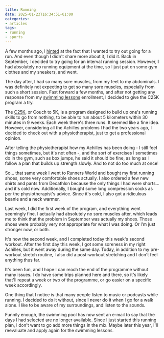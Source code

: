 ```yaml
---
title: Running
date: 2025-01-23T16:34:51+01:00
categories:
- articles
tags:
- running
- sports
---
```


A few months ago, I [hinted](/2024/09/02/recently/) at the fact that I wanted to try out going for a run. And even though I didn't share more about it, I did it. Back in September, I decided to try going for an interval running session. However, I had absolutely no running equipment at the time, so I just put on some gym clothes and my sneakers, and went.

<!--more-->

The day after, I had so many sore muscles, from my feet to my abdominals. I was definitely not expecting to get so many sore muscles, especially from such a short session. Fast forward a few months, and after not getting any response from my [swimming lessons](/2024/09/09/fear-of-deep-water/) enrollment, I decided to give the C25K program a try.

The [C25K](https://c25k.com/c25k_plan/), or Couch to 5K, is a program designed to build up one's running skills to go from nothing, to be able to run about 5 kilometers within 30 minutes in 9 weeks. Each week there's three runs. It seemed like a fine idea. However, considering all the Achilles problems I had the two years ago, I decided to check out with a physiotherapist, just to get a professional opinion.

After telling the physiotherapist how my Achilles has been doing - I still feel things sometimes, but it's not often -, and the sort of exercises I sometimes do in the gym, such as box jumps, he said it should be fine, as long as I follow a plan that builds up strength slowly. And to not do too much at once!

So… that same week I went to Runners World and bought my first running shoes, some very comfortable shoes actually. I also ordered a few new shirts and pants from Decathlon because the only things I had were shorts… and it's cold now. Additionally, I bought some long compression socks as per the physiotherapist's advice. Since it's cold, I also got a ridiculous beanie and a neck warmer.

Last week, I did the first week of the program, and everything went seemingly fine. I actually had absolutely no sore muscles after, which leads me to think that the problem in September was actually my shoes. Those shoes were probably very not appropriate for what I was doing. Or I'm just stronger now, or both.

It's now the second week, and I completed today this week's second workout. After the first day this week, I got some soreness in my right Achilles, but it went away during the same day. Today, in addition to my pre-workout stretch routine, I also did a post-workout stretching and I don't feel anything thus far.

It's been fun, and I hope I can reach the end of the programme without many issues. I do have some trips planned here and there, so it's likely that'll repeat a week or two of the programme, or go easier on a specific week accordingly.

One thing that I notice is that many people listen to music or podcasts while running. I decided to do it without, since I never do it when I go for a walk alone. I like to be aware of my surroundings, and listen to the sounds.

Funnily enough, the swimming pool has now sent an e-mail to say that the days I had selected are no longer available. Since I just started this running plan, I don't want to go add more things in the mix. Maybe later this year, I'll reevaluate and apply again for the swimming lessons.
